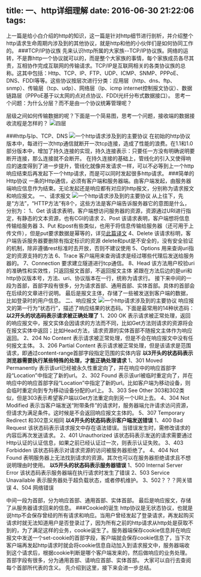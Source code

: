 title: 一、http详细理解
date: 2016-06-30 21:22:06
tags:
---

上一篇是给小白介绍的http的知识，这一篇是针对http细节进行剖析，并介绍整个http请求生命周期内涉及到的其他协议，就是http和他的小伙伴们是如何协同工作的。
###TCP/IP协议族
先来认识http所属的大家族--TCP/IP协议族。网络的运转，不是靠http一个协议就可以的，而是整个大家族的事情，每个家族成员各尽其责，互相协作完成互联网的传输请求。TCP/IP是互联网相关的各类协议族的总称。这其中包括：Http、TCP、IP、FTP、UDP、ICMP、SNMP、PPPoE、DNS、FDDI等等。这些协议按层次进行分类：应用层（http、dns、ftp、snmp）、传输层（tcp、udp）、网络层（Ip、icmp internet控制报文协议）、数据链路层（PPPoE基于以太网的点对点协议、FDDI光纤分布式数据接口）。
思考一个问题：为什么分层？而不是由一个协议统筹管理呢？

层级之间如何传输数据的呢？下面是一个简易图，思考一个问题，接收端的数据接收流程是怎样的？
![四层](../../../../images/httpDeeper-layer.png)

###http与Ip、TCP、DNS
![一个http请求涉及到的主要协议](../../../../images/httpDeeper-request.png)
在初始的http协议版本中，每进行一次http通信就断开一次tcp连接，造成了性能的浪费。在1.1和1.0部分版本中，增加了持久连接的实现，持久连接表示：只要任一方没有明确说明要断开连接，那么连接就不会断开。
在持久连接的基础上，管线化的引入又使得响应的速度得到了进一步提升，管线化就像并发请求一样，可以不必等到上一个http响应结束后再发起下一个http请求，而是可以同时发起很多http请求。
###简单的Http协议
一条的Http通信，必须有客户端和服务器端。由客户端发起，由服务器端响应信息作为结束。无论发起还是响应都有对应的http报文，分别称为请求报文和响应报文。
一、请求报文
![一个http请求涉及到的主要协议](../../../../images/http-request.png)
从上往下，先是“方法”，“HTTP方法”有8个，这些方法是客户端告诉服务器它的意图是什么，分别为：
1、Get
该请求表明，客户端想访问服务器的资源，资源通过URI进行指定，有静态的文本资源，也有CGI的请求
2、Post
该请求表明，客户端想将信息传输给服务器
3、Put
和post有些类似，也用于将信息传输给服务器（还可用于上传文件），但是put要求数据是幂等的，详见[此篇译文](http://www.oschina.net/translate/put-or-post)
4、Delete
该请求标明，客户端告诉服务器要删除有指定标识的资源
delete和put是不安全的，没有安全验证的机制，除非遵循rest标准时去开放，否则不建议使用
5、Options
用来查询uri指定的资源支持的方法
6、Trace
客户端用来查询请求是经过哪些代理后发送给服务器的。
7、Connection
要求建立隧道进行tcp通信。
8、Head
该方法用户校验uri的准确性和实效性，只返回报文首部，不返回报文主体
紧跟在方法后边的是uri和http协议版本号，方法、uri、协议版本在一行，统称为请求行。
接下来中间的一段为首部，首部字段有很多，分为请求首部、通用首部、实体首部。具体的首部会在后续的文章进行说明。
最后是报文主体，存储了一些被发送到客户端的数据，比如登录时的用户信息。
二、响应报文
![一个http请求涉及到的主要协议](../../../../images/http-response.png)
响应报文的第一行为“状态行”，描述了响应结果的状态码。下面是最常用的14种状态码：
**以2开头的状态码表示请求被正确处理了**
1、200 OK
表示请求被正常处理，返回的响应报文中，报文实体会因请求的方法而不同，比如Get方法则请求的资源将会在报文实体中返回；比如Head方法，请求资源的实体首部不随报文主体作为响应返回。
2、204 No Content
表示请求被正常处理，但是不会在响应报文中没有任何报文主体。
3、206 Partial Content
表示请求被正常处理，但是该请求是范围请求，即通过content-range首部字段指定范围的实体内容
**以3开头的状态码表示浏览器需要执行某些特殊的处理，才能正确处理请求**
1、301 Moved Permanently
表示该url已经被永久性重定向了，并在响应中的响应首部字段“Location”中指定了新的url。
2、302 Found
表示该url被临时重定向了，并在响应中的响应首部字段“Location”中指定了新的url。比如客户端为移动设备，则会临时重定向到专为移动设备分配的url上。
3、303 See Other
303和302类似，但是303表示希望客户端以Get方法重定向到另一个URI上去。
4、304 Not Modified
表示当客户端发送“附带条件”的请求时，服务器端允许请求访问资源，但请求为满足条件。这时候是不会返回响应报文主体的。
5、307 Temporary Redirect
和302意义相同
**以4开头的状态码表示客户端发送错误**
1、400 Bad Request
该状态码表示请求报文中存在语法错误。当错误发生时，需修改请求的内容后再次发送请求。
2、401 Unauthorized
该状态码表示发送的请求需要通过Http认证的认证信息，如果之前已经认证过一次，则表示认证失败。
3、403 Forbidden
该状态码表示对请求资源的访问被服务器拒绝了。
4、404 Not Found
表明服务器上无法找到请求的资源。其次也可以在服务器拒绝请求且不想说明理由时使用。
**以5开头的状态码表示服务器错误**
1、500 Internal Server Error
该状态码表示服务器端在执行请求时发生了错误
2、503 Service Unavailable
表示服务器处于超负载状态，或者停机维护。
3、502？？？网关错误
4、504 网络错误

中间一段为首部，分为响应首部、通用首部、实体首部。
最后是响应报文，存储了从服务器请求回来的信息。
###Cookie的诞生
http协议是无状态协议，也就是说http不会保存曾经的所有请求和响应。当用户曾经发起了登录请求，再发起购买请求时就无法知道用户是否登录过了，因为所有之前的http请求从http处是获取不到的，为了满足这样的业务，cookie诞生了。服务器端保存cookie信息并在响应报文中发送一个set-cookie的首部字段，客户端就会保存cookie信息了，当下次客户端再发起http请求时就会将cookie信息自动加入到请求报文中，服务器端收到这个请求后，根据cookie判断是哪个客户端发来的，然后做响应的业务处理。
首部字段有很多，分为通用首部、请响应首部、实体首部。 大家可以自行去查阅每个首部所代表的含义。
先介绍到这里，接下来会进一步总结。


